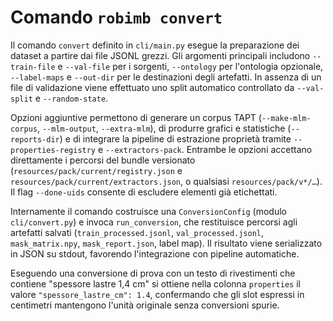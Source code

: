 # Comando `robimb convert`

Il comando `convert` definito in `cli/main.py` esegue la preparazione dei dataset a partire dai file JSONL grezzi. Gli argomenti principali includono `--train-file` e `--val-file` per i sorgenti, `--ontology` per l'ontologia opzionale, `--label-maps` e `--out-dir` per le destinazioni degli artefatti. In assenza di un file di validazione viene effettuato uno split automatico controllato da `--val-split` e `--random-state`.

Opzioni aggiuntive permettono di generare un corpus TAPT (`--make-mlm-corpus`, `--mlm-output`, `--extra-mlm`), di produrre grafici e statistiche (`--reports-dir`) e di integrare la pipeline di estrazione proprietà tramite `--properties-registry` e `--extractors-pack`. Entrambe le opzioni accettano direttamente i percorsi del bundle versionato (`resources/pack/current/registry.json` e `resources/pack/current/extractors.json`, o qualsiasi `resources/pack/v*/…`). Il flag `--done-uids` consente di escludere elementi già etichettati.

Internamente il comando costruisce una `ConversionConfig` (modulo `cli/convert.py`) e invoca `run_conversion`, che restituisce percorsi agli artefatti salvati (`train_processed.jsonl`, `val_processed.jsonl`, `mask_matrix.npy`, `mask_report.json`, label map). Il risultato viene serializzato in JSON su stdout, favorendo l'integrazione con pipeline automatiche.

Eseguendo una conversione di prova con un testo di rivestimenti che contiene "spessore lastre 1,4 cm" si ottiene nella colonna `properties` il valore `"spessore_lastre_cm": 1.4`, confermando che gli slot espressi in centimetri mantengono l'unità originale senza conversioni spurie.
